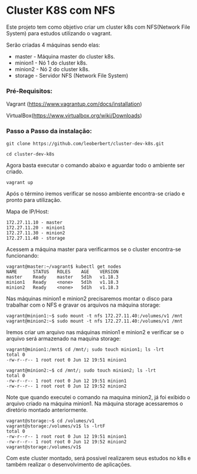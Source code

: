 # Cluster K8S com NFS

Este projeto tem como objetivo criar um cluster k8s com NFS(Network File System) para estudos utilizando o vagrant.

Serão criadas 4 máquinas sendo elas:

* master  - Máquina master do cluster k8s.
* minion1 - Nó 1 do cluster k8s. 
* minion2 - Nó 2 do cluster k8s. 
* storage - Servidor NFS (Network File System)

### Pré-Requisitos:

Vagrant (https://www.vagrantup.com/docs/installation)

VirtualBox(https://www.virtualbox.org/wiki/Downloads)

### Passo a Passo da instalação:

```
git clone https://github.com/leoberbert/cluster-dev-k8s.git

cd cluster-dev-k8s
```
Agora basta executar o comando abaixo e aguardar todo o ambiente ser criado.
```
vagrant up
```
Após o término iremos verificar se nosso ambiente encontra-se criado e pronto para utilização.

Mapa de IP/Host:
```
172.27.11.10 - master
172.27.11.20 - minion1
172.27.11.30 - minion2
172.27.11.40 - storage
```
Acessem a máquina master para verificarmos se o cluster encontra-se funcionando:

```
vagrant@master:~/vagrant$ kubectl get nodes
NAME      STATUS   ROLES    AGE    VERSION
master    Ready    master   5d1h   v1.18.3
minion1   Ready    <none>   5d1h   v1.18.3
minion2   Ready    <none>   5d1h   v1.18.3
```
Nas máquinas minion1 e minion2 precisaremos montar o disco para trabalhar com o NFS e gravar os arquivos na máquina storage:

```
vagrant@minion1:~$ sudo mount -t nfs 172.27.11.40:/volumes/v1 /mnt
vagrant@minion2:~$ sudo mount -t nfs 172.27.11.40:/volumes/v1 /mnt 
```
Iremos criar um arquivo nas máquinas minion1 e minion2 e verificar se o arquivo será armazenado na maquina storage:

```
vagrant@minion1:/mnt$ cd /mnt/; sudo touch minion1; ls -lrt
total 0
-rw-r--r-- 1 root root 0 Jun 12 19:51 minion1

vagrant@minion2:~$ cd /mnt/; sudo touch minion2; ls -lrt
total 0
-rw-r--r-- 1 root root 0 Jun 12 19:51 minion1
-rw-r--r-- 1 root root 0 Jun 12 19:52 minion2
```
Note que quando executei o comando na maquina minion2, já foi exibido o arquivo criado na máquina minion1. Na máquina storage acessaremos o diretório montado anteriormente.

```
vagrant@storage:~$ cd /volumes/v1
vagrant@storage:/volumes/v1$ ls -lrtF
total 0
-rw-r--r-- 1 root root 0 Jun 12 19:51 minion1
-rw-r--r-- 1 root root 0 Jun 12 19:52 minion2
vagrant@storage:/volumes/v1$ 
```
Com este cluster montado, será possivel realizarem seus estudos no k8s e também realizar o desenvolvimento de aplicações.


